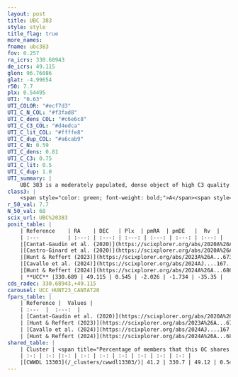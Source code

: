 ```yaml
---
layout: post
title: UBC 383
style: style
title_flag: true
more_names: 
fname: ubc383
fov: 0.257
ra_icrs: 330.68943
de_icrs: 49.115
glon: 96.76086
glat: -4.99654
r50: 7.7
plx: 0.54495
UTI: "0.63"
UTI_COLOR: "#ecf7d3"
UTI_C_N_COL: "#f3fad8"
UTI_C_dens_COL: "#c6e6c8"
UTI_C_C3_COL: "#d4edca"
UTI_C_lit_COL: "#ffffe8"
UTI_C_dup_COL: "#a6cab9"
UTI_C_N: 0.59
UTI_C_dens: 0.81
UTI_C_C3: 0.75
UTI_C_lit: 0.5
UTI_C_dup: 1.0
UTI_summary: |
    UBC 383 is a moderately populated, dense object of high C3 quality. It is moderately studied in the literature. This object shares a moderate percentage of members with a later reported entry.
class3: |
    <span style="color: green; font-weight: bold;">A</span><span style="color: #FFC300; font-weight: bold;">B</span>
r_50_val: 7.7
N_50_val: 68
scix_url: UBC%20383
posit_table: |
    | Reference    | RA    | DEC   | Plx  | pmRA  | pmDE   |  Rv  |
    | :---         | :---: | :---: | :---: | :---: | :---: | :---: |
    |[Cantat-Gaudin et al. (2020)](https://scixplorer.org/abs/2020A%26A...640A...1C) | 330.72 | 49.114 | 0.541 | -2.04 | -1.711 | -- |
    |[Castro-Ginard et al. (2020)](https://scixplorer.org/abs/2020A%26A...635A..45C) | 330.72 | 49.104 | 0.542 | -2.033 | -1.722 | -- |
    |[Hunt & Reffert (2023)](https://scixplorer.org/abs/2023A%26A...673A.114H) | 330.644 | 49.118 | 0.545 | -2.053 | -1.77 | -32.474 |
    |[Cavallo et al. (2024)](https://scixplorer.org/abs/2024AJ....167...12C) | 330.691 | 49.112 | 0.548 | -- | -- | -- |
    |[Hunt & Reffert (2024)](https://scixplorer.org/abs/2024A%26A...686A..42H) | 330.644 | 49.118 | 0.545 | -2.053 | -1.77 | -32.474 |
    | **UCC** |330.689 | 49.115 | 0.545 | -2.026 | -1.734 | -35.35 | 
cds_radec: 330.68943,+49.115
carousel: UCC_HUNT23_CANTAT20
fpars_table: |
    | Reference |  Values |
    | :---  |  :---:  |
    | [Cantat-Gaudin et al. (2020)](https://scixplorer.org/abs/2020A%26A...640A...1C) | `AVNN=0.52, DMNN=11.3, AgeNN=8.09` |
    | [Hunt & Reffert (2023)](https://scixplorer.org/abs/2023A%26A...673A.114H) | `AV50=0.529, diffAV50=1.401, MOD50=11.222, logAge50=8.353` |
    | [Cavallo et al. (2024)](https://scixplorer.org/abs/2024AJ....167...12C) | `AV50=1.12, dMod50=11.25, logAge50=7.76, [Fe/H]50=-0.29` |
    | [Hunt & Reffert (2024)](https://scixplorer.org/abs/2024A%26A...686A..42H) | `MassJ=313.762` |
shared_table: |
    | Cluster | <span title="Percentage of members that this OC shares with the ones listed">%</span>   | RA   | DEC   | Plx   | pmRA  | pmDE  | Rv | UTI |
    | :-: | :-: |:-: | :-: | :-: | :-: | :-: | :-: | :-: |
    |[CWWDL 13303](/_clusters/cwwdl13303/)| 41.2 | 330.7 | 49.12 | 0.54 | -2.02 | -1.73 | -35.35 |0.0 |
---
```

